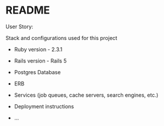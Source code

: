 # README

User Story:

Stack and configurations used for this project

* Ruby version  - 2.3.1

* Rails version  - Rails 5

* Postgres Database

* ERB

* Services (job queues, cache servers, search engines, etc.)

* Deployment instructions

* ...
